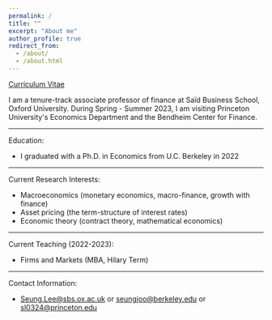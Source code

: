 ```yaml
---
permalink: /
title: ""
excerpt: "About me"
author_profile: true
redirect_from: 
  - /about/
  - /about.html
---
```


[Curriculum Vitae](/files/cv.pdf)




I am a tenure-track associate professor of finance at Saïd Business School, Oxford University. During Spring - Summer 2023, I am visiting Princeton University's Economics Department and the Bendheim Center for Finance.   

-----

Education:

* I graduated with a Ph.D. in Economics from U.C. Berkeley in 2022


-----

Current Research Interests:

* Macroeconomics (monetary economics, macro-finance, growth with finance)
* Asset pricing (the term-structure of interest rates)
* Economic theory (contract theory, mathematical economics)


-----

Current Teaching (2022-2023):

* Firms and Markets (MBA, Hilary Term)


-----

Contact Information:

* Seung.Lee@sbs.ox.ac.uk or seungjoo@berkeley.edu or sl0324@princeton.edu
